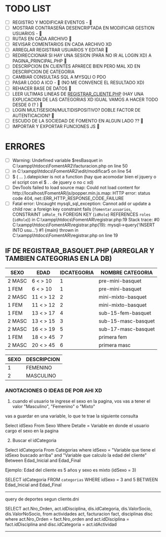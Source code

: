 # TODO LIST

- [ ] REGISTRO Y MODIFICAR EVENTOS - 🚧
- [ ] MOSTRAR CONTRASEÑA DESENCRIPTADA EN MODIFICAR GESTION USUARIOS - 🚧
- [ ] RUTAS EN CADA ARCHIVO 🚧
- [ ] REVISAR COMENTARIOS EN CADA ARCHIVO XD
- [ ] ARREGLAR REGISTRAR USUARIOS Y EDITAR 🚧
- [ ] REDIRECCIONAR SI HAY UNA SESION (PARA NO IR AL LOGIN XD) A PAGINA_PRINCIPAL.PHP 🚧
- [ ] DESCRIPCION EN CLIENTES APARECE BIEN PERO MAL XD EN DESCRIPCION DE CATEGORIA
- [ ] CAMBIAR CONSULTAS SQL A MYSQLI O PDO
- [ ] PASAR LOGO A ICO - 🚧 (NO ME CONVENCE EL RESULTADO XD)
- [ ] REHACER BASE DE DATOS 🚧
- [ ] LEER ULTIMAS LINEAS DE [REGISTRAR_CLIENTE.PHP](registrar_cliente.php "registrar_cliente.php") (HAY UNA EXPLICACION DE LAS CATEGORIAS XD IGUAL VAMOS A HACER TODO DESDE 0 (? ) 🚧
- [ ] LOGIN MULTISESION/MULTIDISPOSITIVO? DOBLE FACTOR DE AUTENTICACION? 🚧
- [ ] ESCUDO DE LA SOCIEDAD DE FOMENTO EN ALGUN LADO ?? 🚧
- [ ] IMPORTAR Y EXPORTAR FUNCIONES JS 🚧

# ERRORES

- [ ] Warning: Undefined variable $resBasquet in C:\xampp\htdocs\FomentAR2\facturacion.php on line 50
- [ ] in C:\xampp\htdocs\FomentAR2\edit/modificar5 on line 54
- [ ] $ ( ... ).datepicker is not a function (hay que acomodar bien el jquery o el script con el $ . . de jquery o no c xd)
- [ ] DevTools failed to load source map: Could not load content for http://localhost/FomentAR/js/popper.min.js.map: HTTP error: status code 404, net::ERR_HTTP_RESPONSE_CODE_FAILURE
- [ ] Fatal error: Uncaught mysqli_sql_exception: Cannot add or update a child row: a foreign key constraint fails (`fomentar`.`usuarios`, CONSTRAINT `idRole_fk` FOREIGN KEY (`idRole`) REFERENCES `roles` (`idRole`)) in C:\xampp\htdocs\FomentAR\registrar.php:19 Stack trace: #0 C:\xampp\htdocs\FomentAR\registrar.php(19): mysqli->query('INSERT INTO usu...') #1 {main} thrown in C:\xampp\htdocs\FomentAR\registrar.php on line 19

## IF DE REGISTRAR_BASQUET.PHP (ARREGLAR Y TAMBIEN CATEGORIAS EN LA DB)

| SEXO   | EDAD      | IDCATEGORIA | NOMBRE CATEGORIA    |
| ------ | --------- | ----------- | ------------------- |
| 2 MASC | 6 < > 10  | 1           | pre-mini-basquet    |
| 1 FEM  | 6 < > 10  | 1           | pre-mini-basquet    |
| 2 MASC | 11 < > 12 | 2           | mini-mixto-basquet  |
| 1 FEM  | 11 < > 12 | 2           | mini-mixto-basquet  |
| 1 FEM  | 13 < > 17 | 4           | sub-15-fem-basquet  |
| 2 MASC | 13 < > 15 | 3           | sub-15-masc-basquet |
| 2 MASC | 16 < > 19 | 5           | sub-17-masc-basquet |
| 1 FEM  | 18 < > 45 | 7           | primera fem         |
| 2 MASC | 20 < > 45 | 6           | primera masc        |

| SEXO | DESCRIPCION |
| ---- | ----------- |
| 1    | FEMENINO    |
| 2    | MASCULINO   |

### ANOTACIONES O IDEAS DE POR AHI XD

1. cuando el usuario te ingrese el sexo en la pagina, vos vas a tener el valor
   "Masculino", "Femenino" o "Mixto"

vas a guardar en una variable, lo que te trae la siguiente consulta

Select idSexo From Sexo Where Detalle = Variable en donde el usuario cargo el sexo
en la pagina

2. Buscar el idCategoria

Select idCategoria From Categorias where idSexo = "Variable que tiene el idSexo buscado arriba"
and "Variable que calculo la edad del cliente" Between Edad_Inicial and Edad_Final

Ejemplo: Edad del cliente es 5 años y sexo es mixto (idSexo = 3)

SELECT idCategoria FROM `categorias` WHERE idSexo = 3 and 5 BETWEEN Edad_Inicial and Edad_Final

---

query de deportes segun cliente.dni

SELECT act.Nro_Orden, act.idDisciplina, dis.idCategoria, dis.ValorSocio, dis.ValorNoSocio, from actividades act, facturacion fact, disciplinas disc where act.Nro_Orden = fact.Nro_orden and act.idDisciplina = fact.idDisciplina and disc.idCategoria = act.idActividad

---
